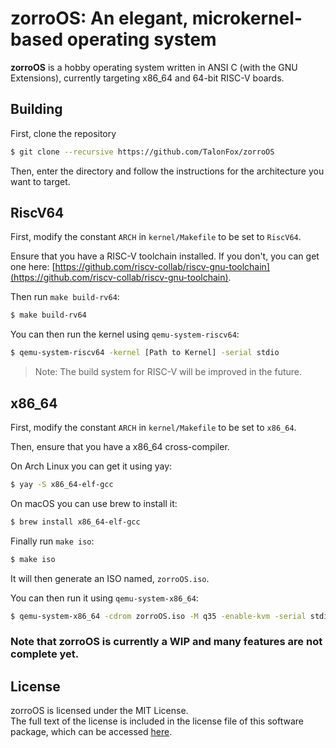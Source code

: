 <!--<p align="center"><a href="https://github.com/Talon396/zorroOS/tree/legacy">Looking for owlOS? You can find it here.</a><br><img align="center" height="128" src="docs/zorroOS.svg"><br></p>-->

# **zorroOS**: An elegant, microkernel-based operating system

**zorroOS** is a hobby operating system written in ANSI C (with the GNU Extensions), currently targeting x86_64 and 64-bit RISC-V boards.

## Building

First, clone the repository
```sh
$ git clone --recursive https://github.com/TalonFox/zorroOS
```
Then, enter the directory and follow the instructions for the architecture you want to target.

## RiscV64

First, modify the constant `ARCH` in `kernel/Makefile` to be set to `RiscV64`.

Ensure that you have a RISC-V toolchain installed.
If you don't, you can get one here: [https://github.com/riscv-collab/riscv-gnu-toolchain](https://github.com/riscv-collab/riscv-gnu-toolchain).

Then run `make build-rv64`:
```sh
$ make build-rv64
```

You can then run the kernel using `qemu-system-riscv64`:
```sh
$ qemu-system-riscv64 -kernel [Path to Kernel] -serial stdio
```

> Note: The build system for RISC-V will be improved in the future.

## x86_64

First, modify the constant `ARCH` in `kernel/Makefile` to be set to `x86_64`.

Then, ensure that you have a x86_64 cross-compiler.

On Arch Linux you can get it using yay:
```sh
$ yay -S x86_64-elf-gcc
```

On macOS you can use brew to install it:
```sh
$ brew install x86_64-elf-gcc
```

Finally run `make iso`:
```sh
$ make iso
```

It will then generate an ISO named, `zorroOS.iso`. 

You can then run it using `qemu-system-x86_64`:
```sh
$ qemu-system-x86_64 -cdrom zorroOS.iso -M q35 -enable-kvm -serial stdio
```

### Note that zorroOS is currently a WIP and many features are not complete yet.

## License

zorroOS is licensed under the MIT License.    
The full text of the license is included in the license file of this software package, which can be accessed [here](COPYING).
